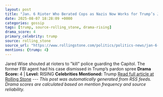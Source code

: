 ```yaml
---
layout: post
title: "Jan. 6 Rioter Who Berated Cops as Nazis Now Works for Trump’s Justice Department"
date: 2025-08-07 18:28:09 +0000
categories: gossip
tags: [trump, source-rolling_stone, drama-rising]
drama_score: 4
primary_celebrity: trump
source: rolling_stone
source_url: "https://www.rollingstone.com/politics/politics-news/jan-6-rioter-kill-em-cops-trump-doj-1235403066/"
mentions: {trump: 4}
---
```


Jared Wise shouted at rioters to "kill" police guarding the Capitol. The former FBI agent had his case dismissed in Trump’s pardon spree **Drama Score:** 4 | **Level:** RISING **Celebrities Mentioned:** Trump [Read full article at Rolling Stone](https://www.rollingstone.com/politics/politics-news/jan-6-rioter-kill-em-cops-trump-doj-1235403066/) --- *This post was automatically generated from RSS feeds. Drama scores are calculated based on mention frequency and source reliability.*